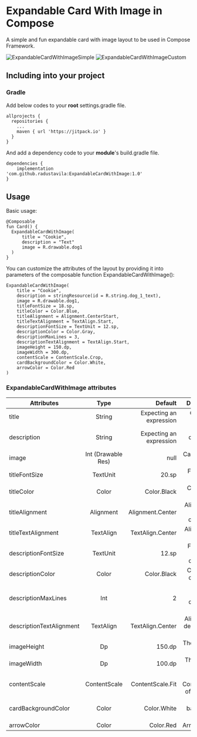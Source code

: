 # Expandable Card With Image in Compose

A simple and fun expandable card with image layout to be used in Compose Framework.

![ExpandableCardWithImageSimple](https://user-images.githubusercontent.com/62139439/173396449-d95c705e-e68c-4454-b5c6-e4fd0ac550cd.gif) ![ExpandableCardWithImageCustom](https://user-images.githubusercontent.com/62139439/173396847-c742338a-ae9e-4432-84b2-7bb4ed57eb97.gif)

## Including into your project

### Gradle 

Add below codes to your <b>root</b> settings.gradle file.

```
allprojects {
  repositories {
    ...
    maven { url 'https://jitpack.io' }
  }
}
```

And add a dependency code to your <b>module</b>'s build.gradle file.

```
dependencies {
    implementation 'com.github.radustavila:ExpandableCardWithImage:1.0'
}
```

## Usage

Basic usage:

```
@Composable
fun Card() {
  ExpandableCardWithImage(
      title = "Cookie",
      description = "Text"
      image = R.drawable.dog1
  )
}
```

You can customize the attributes of the layout by providing it into parameters of the composable function ExpandableCardWithImage():

```
ExpandableCardWithImage(
    title = "Cookie",
    description = stringResource(id = R.string.dog_1_text),
    image = R.drawable.dog1,
    titleFontSize = 18.sp,
    titleColor = Color.Blue,
    titleAlignment = Alignment.CenterStart,
    titleTextAlignment = TextAlign.Start,
    descriptionFontSize = TextUnit = 12.sp,
    descriptionColor = Color.Gray,
    descriptionMaxLines = 3,
    descriptionTextAlignment = TextAlign.Start,
    imageHeight = 150.dp,
    imageWidth = 300.dp,
    contentScale = ContentScale.Crop,
    cardBackgroundColor = Color.White,
    arrowColor = Color.Red
)
```

### ExpandableCardWithImage attributes

| Attributes        | Type           | Default  | Description |
| ------------------|:--------------:| --------:|------------:| 
| title             | String         | Expecting an expression | Card's title text |
| description       | String         | Expecting an expression | Card's description text
| image             | Int (Drawable Res)|   null    | Card's image resource
| titleFontSize | TextUnit | 20.sp | Font size of the title
| titleColor | Color | Color.Black | Color of the title
| titleAlignment | Alignment | Alignment.Center | Alignment of title component
| titleTextAlignment | TextAlign | TextAlign.Center | Alignment of title's text
| descriptionFontSize | TextUnit | 12.sp | Font size of the description
| descriptionColor | Color | Color.Black | Color of the description
| descriptionMaxLines | Int | 2 | Visible number of description text lines
| descriptionTextAlignment | TextAlign | TextAlign.Center | Alignment of description's text
| imageHeight | Dp | 150.dp | The height of the image
| imageWidth | Dp | 100.dp | The width of the image
| contentScale | ContentScale | ContentScale.Fit | The ContentScale of the image
| cardBackgroundColor | Color | Color.White | Card's background color
| arrowColor | Color | Color.Red | Arrow's color


